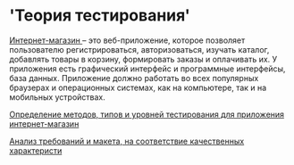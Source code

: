# 'Теория тестирования' #
<a href="https://qa.demoshopping.ru/"> Интернет-магазин </a>  – это веб-приложение, которое позволяет пользователю регистрироваться, авторизоваться, изучать каталог, добавлять товары в корзину, формировать заказы и оплачивать их.
У приложения есть графический интерфейс и программные интерфейсы, база данных. Приложение должно работать во всех популярных браузерах и операционных системах, как на компьютере, так и на мобильных устройствах.

<a href= "https://docs.google.com/spreadsheets/d/1YX7kWnME-iWn95U1v4jV9Uk_0-ZqFgAugrX_3s4scBs/edit#gid=0"> Определение методов, типов и уровней тестирования для приложения интернет-магазин </a> 

<a href= "https://docs.google.com/spreadsheets/d/1QFQlCKoZphlARaEbcEEEFrGQlur0FUZmTZcEQV_byPA/edit?usp=sharing"> Анализ требований и макета, на соответствие качественных характеристи </a> 
